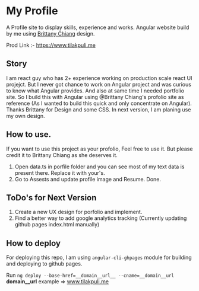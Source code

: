 # My Profile
A Profile site to display skills, experience and works. Angular website build by me using [Brittany Chiang](https://brittanychiang.com/) design.

Prod Link :- https://www.tilakpuli.me

## Story 
I am react guy who has 2+ experience working on production scale react UI projejct. But I never got chance to work on Angular project and was curious to know what Angular provides. And also at same time I needed portfolio site. So I build this with Angular using @Brittany Chiang's profolio site as reference (As I wanted to build this quick and only concentrate on Angular). Thanks Brittany for Design and some CSS. In next version, I am planing use my own design.

## How to use.
If you want to use this project as your profolio, Feel free to use it. But please credit it to Brittany Chiang as she deserves it. 

1. Open data.ts in porfile folder and you can see most of my text data is present there. Replace it with your's.
2. Go to Assests and update profile image and Resume. Done.

## ToDo's for Next Version
1. Create a new UX design for porfolio and implement. 
2. Find a better way to add google analytics tracking (Currently updating github pages index.html manually)


## How to deploy
For deploying this repo, I am using `angular-cli-ghpages` module for building and deploying to github pages. 

Run `ng deploy --base-href=__domain__url__ --cname=__domain__url` 
__domain__url__ example => www.tilakpuli.me
